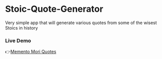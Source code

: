 # Stoic-Quote-Generator
Very simple app that will generate various quotes from some of the wisest Stoics in history

### Live Demo
👉[Memento Mori Quotes](https://memento-mori-quotes.netlify.app)
